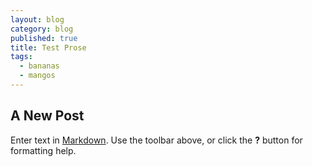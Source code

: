 ```yaml
---
layout: blog
category: blog
published: true
title: Test Prose
tags:
  - bananas
  - mangos
---
```

## A New Post

Enter text in [Markdown](http://daringfireball.net/projects/markdown/). Use the toolbar above, or click the **?** button for formatting help.
